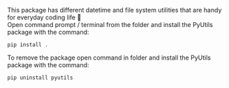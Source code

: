This package has different datetime and file system utilities that are handy for everyday coding life :tada: <br>
Open command prompt / terminal from the folder and install the PyUtils package with the command:

	pip install .

To remove the package open command in folder and install the PyUtils package with the command:

	pip uninstall pyutils
